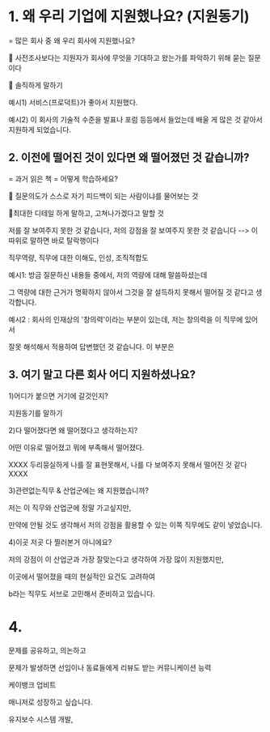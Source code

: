 # 1. 왜 우리 기업에 지원했나요? (지원동기)

= 많은 회사 중 왜 우리 회사에 지원했나요?

🔷 사전조사보다는 지원자가 회사에 무엇을 기대하고 왔는가를 파악하기 위해 묻는 질문이다

🔷 솔직하게 말하기



예시1) 서비스(프로덕트)가 좋아서 지원했다.

예시2) 이 회사의 기술적 수준을 발표나 포럼 등등에서 들었는데 배울 게 많은 것 같아서 지원하게 되었습니다.



## 2. 이전에 떨어진 것이 있다면 왜 떨어졌던 것 같습니까?

= 과거 읽은 책 = 어떻게 학습하세요? 



🔷 질문의도가 스스로 자기 피드백이 되는 사람이냐를 물어보는 것

🔷최대한 디테일 하게 말하고, 고쳐나가겠다고 말할 것



저를 잘 보여주지 못한 것 같습니다, 저의 강점을 잘 보여주지 못한 것 같습니다 --> 이따위로 말하면 바로 탈락행이다 



직무역량, 직무에 대한 이해도, 인성, 조직적합도



예시1: 방금 질문하신 내용들 중에서, 저의 역량에 대해 말씀하셨는데

그 역량에 대한 근거가 명확하지 않아서 그것을 잘 설득하지 못해서 떨어질 것 같다고 생각합니다.



예시2 : 회사의 인재상의 '창의력'이라는 부분이 있는데, 저는 창의력을 이 직무에 있어서

잘못 해석해서 적용하여 답변했던 것 같습니다. 이 부분은 



## 3. 여기 말고 다른 회사 어디 지원하셨나요?

1)어디가 붙으면 거기에 갈것인지?

지원동기를 말하기



2)다 떨어졌다면 왜 떨어졌다고 생각하는지?

어떤 이유로 떨어졌고 뭐에 부족해서 떨어졌다.

XXXX 두리뭉실하게 나를 잘 표현못해서, 나를 다 보여주지 못해서 떨어진 것 같다 XXXX



3)관련없는직무 & 산업군에는 왜 지원했습니까?

저는 이 직무와 산업군에 정말 가고싶지만, 

만약에 안될 것도 생각해서 저의 강점을 활용할 수 있는 이쪽 직무에도 같이 넣었습니다.



4)이곳 저곳 다 찔러본거 아니에요?

저의 강점이 이 산업군과 가장 잘맞는다고 생각하여 가장 많이 지원했지만,

이곳에서 떨어졌을 때의 현실적인 요건도 고려하여

b라는 직무도 서브로 고민해서 준비하고 있습니다.



# 4. 

문제를 공유하고, 의논하고

문제가 발생하면 선임이나 동료들에게 리뷰도 받는 커뮤니케이션 능력









케이뱅크 업비트

매니저로 성장하고 싶습니다.

유지보수 시스템 개발, 





